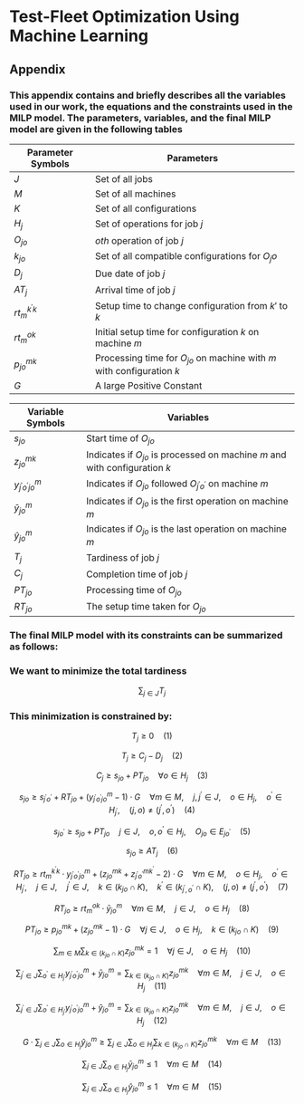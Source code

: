 # Test-Fleet Optimization Using Machine Learning
## Appendix 
### This appendix contains and briefly describes all the variables used in our work, the equations and the constraints used in the MILP model. The parameters, variables, and the final MILP model are given in the following tables


| Parameter Symbols  | Parameters                                            |
|--------------------|-------------------------------------------------------|
| $J$                | Set of all jobs                                       |
| $M$                | Set of all machines                                   |
| $K$                | Set of all configurations                             |
| $H_j$              | Set of operations for job $j$                         |
| $O_{jo}$           | $oth$ operation of job $j$                            |
| $k_{jo}$           | Set of all compatible configurations for $O_jo$       |
| $D_j$              | Due date of job $j$                                   |
| $AT_{j}$           | Arrival time of job $j$                               |
| $rt_m^{k^{'}k}$    | Setup time to change configuration from $k′$ to $k$   |
| $rt_m^{ok}$        | Initial setup time for configuration $k$ on machine $m$|
| $p_{jo}^{mk}$      | Processing time for $O_{jo}$ on machine with $m$ with configuration $k$|
| $G$                | A large Positive Constant                             |

| Variable Symbols          | Variables                                       |
|---------------------------|-------------------------------------------------|
| $s_{jo}$                  | Start time of $O_{jo}$                         |
| $z_{jo}^{mk}$             | Indicates if $O_{jo}$ is processed on machine $m$ and with configuration $k$ |
| $y_{j^{'}o^{'}jo}^{m}$    | Indicates if $O_{jo}$ followed $O_{j^{'}o^{'}}$ on machine $m$ |
| $\bar{y}_{jo}^{m}$        | Indicates if $O_{jo}$ is the first operation on machine $m$ |
| $\hat{y}_{jo}^{m}$        | Indicates if $O_{jo}$ is the last operation on machine $m$ |
| $T_j$                     | Tardiness of job $j$                            |
| $C_j$                     | Completion time of job $j$                      |
| $PT_{jo}$                 | Processing time of $O_{jo}$                     |
| $RT_{jo}$                 | The setup time taken for $O_{jo}$               |

### The final MILP model with its constraints can be summarized as follows:
### We want to minimize the total tardiness 

$$
\sum_{j \in J} T_j
$$

### This minimization is constrained by:

$$
T_j \geq 0 \quad \text{(1)}
$$

$$
T_j \geq C_j - D_j \quad \text{(2)}
$$

$$
C_j \geq s_{jo} + PT_{jo} \quad \forall o \in H_j \quad \text{(3)}
$$

$$
s_{jo} \geq s_{j^{'}o^{'}} + RT_{jo} + (y_{j^{'}o^{'}jo}^m - 1) \cdot G \quad \forall m \in M, \quad j, j^{'} \in J, \quad o \in H_j, \quad o^{'} \in H_{j^{'}}, \quad (j, o) \neq (j^{'}, o^{'}) \quad \text{(4)}
$$

$$
s_{jo^{'}} \geq s_{jo} + PT_{jo} \quad j \in J, \quad o, o^{'} \in H_j, \quad O_{jo} \in E_{jo^{'}} \quad \text{(5)}
$$

$$
s_{jo} \geq AT_j \quad \text{(6)}
$$

$$
RT_{jo} \geq rt_m^{k^{'}k} \cdot y_{j^{'}o^{'}jo}^m + (z_{jo}^{mk} + z_{j^{'}o^{'}}^{mk^{'}} - 2) \cdot G \quad \forall m \in M, \quad o \in H_j, \quad o^{'} \in H_{j^{'}}, \quad j \in J, \quad j^{'} \in J, \quad k \in (k_{jo} \cap K), \quad k^{'} \in (k_{j^{'}, o^{'}} \cap K), \quad (j, o) \neq (j^{'}, o^{'}) \quad \text{(7)}
$$

$$
RT_{jo} \geq rt_m^{ok} \cdot \bar{y}_{jo}^m \quad \forall m \in M, \quad j \in J, \quad o \in H_j \quad \text{(8)}
$$

$$
PT_{jo} \geq p_{jo}^{mk} + (z_{jo}^{mk} - 1) \cdot G \quad \forall j \in J, \quad o \in H_j, \quad k \in (k_{jo} \cap K) \quad \text{(9)}
$$

$$
\sum_{m \in M} \sum_{k \in (k_{jo} \cap K)} z_{jo}^{mk} = 1 \quad \forall j \in J, \quad o \in H_j \quad \text{(10)}
$$

$$
\sum_{j^{'} \in J} \sum_{o^{'} \in H_{j^{'}}} y_{j^{'}o^{'}jo}^m + \bar{y}_{jo}^m = \sum_{k \in (k_{jo} \cap K)} z_{jo}^{mk} \quad \forall m \in M, \quad j \in J, \quad o \in H_j \quad \text{(11)}
$$

$$
\sum_{j^{'} \in J} \sum_{o^{'} \in H_{j^{'}}} y_{j^{'}o^{'}jo}^m + \hat{y}_{jo}^m = \sum_{k \in (k_{jo} \cap K)} z_{jo}^{mk} \quad \forall m \in M, \quad j \in J, \quad o \in H_j \quad \text{(12)}
$$

$$
G \cdot \sum_{j \in J} \sum_{o \in H_j} \hat{y}_{jo}^{m} \geq \sum_{j \in J} \sum_{o \in H_j} \sum_{k \in (k_{jo} \cap K)} z_{jo}^{mk} \quad \forall m \in M \quad \text{(13)}
$$

$$
\sum_{j \in J} \sum_{o \in H_j} \bar{y}_{jo}^m \leq 1 \quad \forall m \in M \quad \text{(14)}
$$

$$
\sum_{j \in J} \sum_{o \in H_j} \hat{y}_{jo}^m \leq 1 \quad \forall m \in M \quad \text{(15)}
$$
